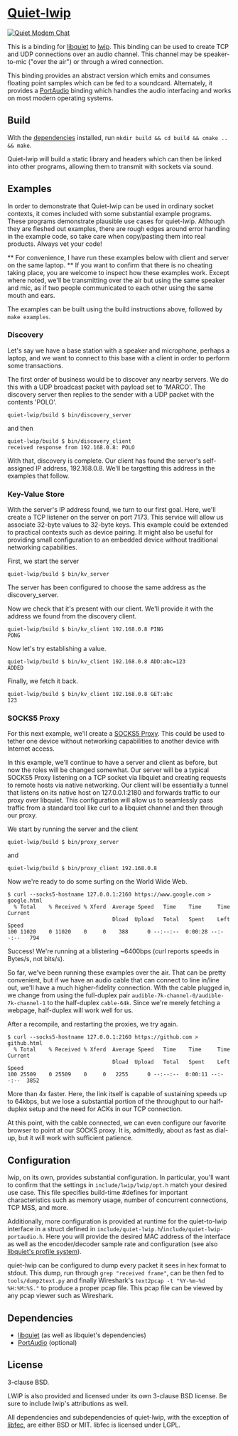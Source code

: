 [Quiet-lwip](https://github.com/quiet/quiet-lwip/)
===========

[![Quiet Modem Chat](https://discordapp.com/api/guilds/290985648054206464/embed.png?style=shield)](https://discordapp.com/invite/TMKfR)

This is a binding for [libquiet](https://github.com/quiet/quiet) to [lwip](https://savannah.nongnu.org/projects/lwip/). This binding can be used to create TCP and UDP connections over an audio channel. This channel may be speaker-to-mic ("over the air") or through a wired connection.

This binding provides an abstract version which emits and consumes floating point samples which can be fed to a soundcard. Alternately, it provides a [PortAudio](http://www.portaudio.com/) binding which handles the audio interfacing and works on most modern operating systems.

Build
-----------
With the [dependencies](#dependencies) installed, run `mkdir build && cd build && cmake .. && make`.

Quiet-lwip will build a static library and headers which can then be linked into other programs, allowing them to transmit with sockets via sound.

Examples
-----------

In order to demonstrate that Quiet-lwip can be used in ordinary socket contexts, it comes included with some substantial example programs. These programs demonstrate plausible use cases for quiet-lwip. Although they are fleshed out examples, there are rough edges around error handling in the example code, so take care when copy/pasting them into real products. Always vet your code!

** For convenience, I have run these examples below with client and server on the same laptop. ** If you want to confirm that there is no cheating taking place, you are welcome to inspect how these examples work. Except where noted, we'll be transmitting over the air but using the same speaker and mic, as if two people communicated to each other using the same mouth and ears.

The examples can be built using the build instructions above, followed by `make examples`.

### Discovery

Let's say we have a base station with a speaker and microphone, perhaps a laptop, and we want to connect to this base with a client in order to perform some transactions.

The first order of business would be to discover any nearby servers. We do this with a UDP broadcast packet with payload set to 'MARCO'. The discovery server then replies to the sender with a UDP packet with the contents 'POLO'.

```
quiet-lwip/build $ bin/discovery_server
```

and then

```
quiet-lwip/build $ bin/discovery_client
received response from 192.168.0.8: POLO
```

With that, discovery is complete. Our client has found the server's self-assigned IP address, 192.168.0.8. We'll be targetting this address in the examples that follow.

### Key-Value Store

With the server's IP address found, we turn to our first goal. Here, we'll create a TCP listener on the server on port 7173. This service will allow us associate 32-byte values to 32-byte keys. This example could be extended to practical contexts such as device pairing. It might also be useful for providing small configuration to an embedded device without traditional networking capabilities.

First, we start the server

```
quiet-lwip/build $ bin/kv_server
```

The server has been configured to choose the same address as the discovery_server.

Now we check that it's present with our client. We'll provide it with the address we found from the discovery client.

```
quiet-lwip/build $ bin/kv_client 192.168.0.8 PING
PONG
```

Now let's try establishing a value.

```
quiet-lwip/build $ bin/kv_client 192.168.0.8 ADD:abc=123
ADDED
```

Finally, we fetch it back.

```
quiet-lwip/build $ bin/kv_client 192.168.0.8 GET:abc
123
```

### SOCKS5 Proxy

For this next example, we'll create a [SOCKS5 Proxy](https://en.wikipedia.org/wiki/SOCKS). This could be used to tether one device without networking capabilities to another device with Internet access.

In this example, we'll continue to have a server and client as before, but now the roles will be changed somewhat. Our server will be a typical SOCKS5 Proxy listening on a TCP socket via libquiet and creating requests to remote hosts via native networking. Our client will be essentially a tunnel that listens on its native host on 127.0.0.1:2180 and forwards traffic to our proxy over libquiet. This configuration will allow us to seamlessly pass traffic from a standard tool like curl to a libquiet channel and then through our proxy.

We start by running the server and the client
```
quiet-lwip/build $ bin/proxy_server
```

and

```
quiet-lwip/build $ bin/proxy_client 192.168.0.8
```

Now we're ready to do some surfing on the World Wide Web.

```
$ curl --socks5-hostname 127.0.0.1:2160 https://www.google.com > google.html
  % Total    % Received % Xferd  Average Speed   Time    Time     Time  Current
                                 Dload  Upload   Total   Spent    Left  Speed
100 11020    0 11020    0     0    388      0 --:--:--  0:00:28 --:--:--   794
```

Success! We're running at a blistering ~6400bps (curl reports speeds in Bytes/s, not bits/s).

So far, we've been running these examples over the air. That can be pretty convenient, but if we have an audio cable that can connect to line in/line out, we'll have a much higher-fidelity connection. With the cable plugged in, we change from using the full-duplex pair `audible-7k-channel-0/audible-7k-channel-1` to the half-duplex `cable-64k`. Since we're merely fetching a webpage, half-duplex will work well for us.

After a recompile, and restarting the proxies, we try again.

```
$ curl --socks5-hostname 127.0.0.1:2160 https://github.com > github.html
  % Total    % Received % Xferd  Average Speed   Time    Time     Time  Current
                                 Dload  Upload   Total   Spent    Left  Speed
100 25509    0 25509    0     0   2255      0 --:--:--  0:00:11 --:--:--  3852
```

More than 4x faster. Here, the link itself is capable of sustaining speeds up to 64kbps, but we lose a substantial portion of the throughput to our half-duplex setup and the need for ACKs in our TCP connection.

At this point, with the cable connected, we can even configure our favorite browser to point at our SOCKS proxy. It is, admittedly, about as fast as dial-up, but it will work with sufficient patience.


Configuration
-----------
lwip, on its own, provides substantial configuration. In particular, you'll want to confirm that the settings in `include/lwip/lwip/opt.h` match your desired use case. This file specifies build-time #defines for important characteristics such as memory usage, number of concurrent connections, TCP MSS, and more.

Additionally, more configuration is provided at runtime for the quiet-to-lwip interface in a struct defined in `include/quiet-lwip.h`/`include/quiet-lwip-portaudio.h`. Here you will provide the desired MAC address of the interface as well as the encoder/decoder sample rate and configuration (see also [libquiet's profile system](https://github.com/quiet/quiet#profiles)).

quiet-lwip can be configured to dump every packet it sees in hex format to stdout. This dump, run through `grep "received frame"`, can be then fed to `tools/dump2text.py` and finally Wireshark's `text2pcap -t "%Y-%m-%d %H:%M:%S."` to produce a proper pcap file. This pcap file can be viewed by any pcap viewer such as Wireshark.


Dependencies
-----------
* [libquiet](https://github.com/quiet/quiet) (as well as libquiet's dependencies)
* [PortAudio](http://www.portaudio.com/) (optional)

License
-----------
3-clause BSD.

LWIP is also provided and licensed under its own 3-clause BSD license. Be sure to include lwip's attributions as well.

All dependencies and subdependencies of quiet-lwip, with the exception of [libfec](http://www.ka9q.net/code/fec/), are either BSD or MIT. libfec is licensed under LGPL.

